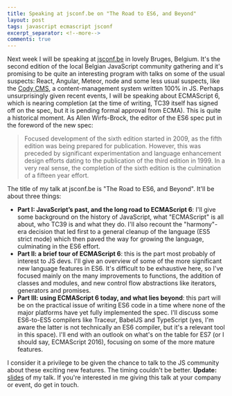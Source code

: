 ```yaml
---
title: Speaking at jsconf.be on "The Road to ES6, and Beyond"
layout: post
tags: javascript ecmascript jsconf
excerpt_separator: <!--more-->
comments: true
---
```

Next week I will be speaking at [jsconf.be](http://jsconf.be) in lovely Bruges, Belgium. It's the second edition of the local Belgian JavaScript community gathering and it's promising to be quite an interesting program with talks on some of the usual suspects: React, Angular, Meteor, node and some less usual suspects, like the [Cody CMS](http://www.cody-cms.org/en/), a content-management system written 100% in JS. Perhaps unsurprisingly given recent events, I will be speaking about ECMAScript 6, which is nearing completion (at the time of writing, TC39 itself has signed off on the spec, but it is pending formal approval from ECMA). This is quite a historical moment. As Allen Wirfs-Brock, the editor of the ES6 spec put in the foreword of the new spec:

> Focused development of the sixth edition started in 2009, as the fifth edition was being prepared for publication. However, this was preceded by significant experimentation and language enhancement design efforts dating to the publication of the third edition in 1999\. In a very real sense, the completion of the sixth edition is the culmination of a fifteen year effort.

The title of my talk at jsconf.be is "The Road to ES6, and Beyond". It'll be about three things:

*   __Part I: JavaScript’s past, and the long road to ECMAScript 6__: I'll give some background on the history of JavaScript, what "ECMAScript" is all about, who TC39 is and what they do. I'll also recount the "harmony"-era decision that led first to a general cleanup of the language (ES5 strict mode) which then paved the way for growing the language, culminating in the ES6 effort.
*   __Part II: a brief tour of ECMAScript 6__: this is the part most probably of interest to JS devs. I'll give an overview of some of the more significant new language features in ES6\. It's difficult to be exhaustive here, so I've focused mainly on the many improvements to functions, the addition of classes and modules, and new control flow abstractions like iterators, generators and promises.
*   __Part III: using ECMAScript 6 today, and what lies beyond__: this part will be on the practical issue of writing ES6 code in a time where none of the major platforms have yet fully implemented the spec. I'll discuss some ES6-to-ES5 compilers like Traceur, BabelJS and TypeScript (yes, I'm aware the latter is not technically an ES6 compiler, but it's a relevant tool in this space). I'll end with an outlook on what's on the table for ES7 (or I should say, ECMAScript 2016), focusing on some of the more mature features.

I consider it a privilege to be given the chance to talk to the JS community about these exciting new features. The timing couldn't be better. **Update:** [slides](http://soft.vub.ac.be/~tvcutsem/invokedynamic/presentations/es6_jsconf_2015.pdf) of my talk. If you're interested in me giving this talk at your company or event, do get in touch.